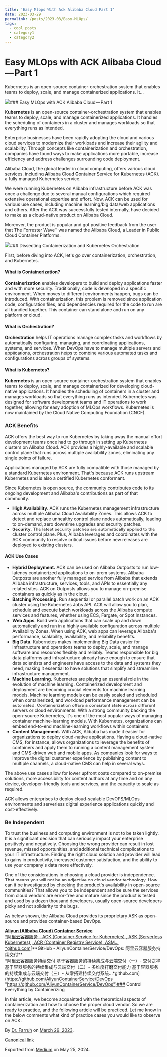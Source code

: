 ```yaml
---
title: 'Easy Mlops With Ack Alibaba Cloud Part 1'
date: 2023-03-29
permalink: /posts/2023-03/Easy-MLOps/
tags:
  - cool posts
  - category1
  - category2
---
```

# Easy MLOps with ACK Alibaba Cloud — Part 1
Kubernetes is an open-source container-orchestration system that enables teams to deploy, scale, and manage containerized applications. It…


![](https://cdn-images-1.medium.com/max/800/1*Q-EJwzSML360lSw8_6i2-Q.png)### Easy MLOps with ACK Alibaba Cloud — Part 1

K**ubernetes** is an open-source container-orchestration system that enables teams to deploy, scale, and manage containerized applications. It handles the scheduling of containers in a cluster and manages workloads so that everything runs as intended.

Enterprise businesses have been rapidly adopting the cloud and various cloud services to modernize their workloads and increase their agility and scalability. Through concepts like containerization and orchestration, companies have found ways to make applications more portable, increase efficiency and address challenges surrounding code deployment.

Alibaba Cloud, the global leader in cloud computing, offers various cloud services, including **A**libaba Cloud **C**ontainer Service for **K**ubernetes (ACK), a fully managed Kubernetes service.

We were running Kubernetes on Alibaba infrastructure before ACK was once a challenge due to several manual configurations which required extensive operational expertise and effort. Now, ACK can be used for various use cases, including machine learning/big data/web applications and others. After the ACK was successfully tested internally, have decided to make as a cloud-native product on Alibaba Cloud.

Moreover, the product is popular and got positive feedback from the user that The Forrester Wave™ was named the Alibaba Cloud, a Leader in Public Cloud Container Platforms.

[![](https://cdn-images-1.medium.com/max/800/1*6S-UwUL2ohwJ5qVmkPkjIQ.jpeg)](https://www.alibabacloud.com/zh/about/forrester-wave-public-cloud-container-platforms-q1-2022)### Dissecting Containerization and Kubernetes Orchestration

First, before diving into ACK, let's go over containerization, orchestration, and Kubernetes.

#### What is Containerization?

**Containerization** enables developers to build and deploy applications faster and with more security. Traditionally, code is developed in a specific environment. When moves to different environments happen, bugs can be introduced. With containerization, this problem is removed since application code, configuration files, and dependencies required for the code to run are all bundled together. This container can stand alone and run on any platform or cloud.

#### What is Orchestration?

**Orchestration** helps IT operations manage complex tasks and workflows by automatically configuring, managing, and coordinating applications, systems, and services. When DevOps have to manage multiple servers and applications, orchestration helps to combine various automated tasks and configurations across groups of systems.

#### What is Kubernetes?

**Kubernetes** is an open-source container-orchestration system that enables teams to deploy, scale, and manage containerized for developing cloud-native applications. It handles the scheduling of containers in a cluster and manages workloads so that everything runs as intended. Kubernetes was designed for software development teams and IT operations to work together, allowing for easy adoption of MLOps workflows. Kubernetes is now maintained by the Cloud Native Computing Foundation (CNCF).

### ACK Benefits

ACK offers the best way to run Kubernetes by taking away the manual effort development teams once had to go through in setting up Kubernetes clusters on Alibaba Cloud. ACK provides a highly-available and scalable control plane that runs across multiple availability zones, eliminating any single points of failure.

Applications managed by ACK are fully compatible with those managed by a standard Kubernetes environment. That's because ACK runs upstream Kubernetes and is also a certified Kubernetes conformant.

Since Kubernetes is open source, the community contributes code to its ongoing development and Alibaba's contributions as part of that community.

* **High Availability**. ACK runs the Kubernetes management infrastructure across multiple Alibaba Cloud Availability Zones. This allows ACK to detect and replace unhealthy control plane nodes automatically, leading to on-demand, zero downtime upgrades and security patches.
* **Security.** The latest security patches are automatically applied to the cluster control plane. Plus, Alibaba leverages and coordinates with the ACK community to resolve critical issues before new releases are deployed to existing clusters.

#### ACK Use Cases

* **Hybrid Deployment.** ACK can be used on Alibaba Outposts to run low-latency containerized applications to on-prem systems. Alibaba Outposts are another fully managed service from Alibaba that extends Alibaba infrastructure, services, tools, and APIs to essentially any related sites. ACK on Outposts allows you to manage on-premise containers as quickly as in the cloud.
* **Batching Processing.** Run sequential or parallel batch work on an ACK cluster using the Kubernetes Jobs API. ACK will allow you to plan, schedule and execute batch workloads across the Alibaba compute services and features, whether using ECS, Fargate, or Spot Instances.
* **Web Apps**. Build web applications that can scale up and down automatically and run in a highly available configuration across multiple Availability Zones. When using ACK, web apps can leverage Alibaba's performance, scalability, availability, and reliability benefits.
* **Big Data.** Kubernetes makes implementing Big Data easier for infrastructure and operations teams to deploy, scale, and manage software and resources flexibly and reliably. Teams responsible for big data platforms and infrastructure already have enough to ensure that data scientists and engineers have access to the data and systems they need, making it essential to have solutions that simplify and streamline infrastructure management.
* **Machine Learning.** Kubernetes are playing an essential role in the evolution of machine learning. Containerized development and deployment are becoming crucial elements for machine learning models. Machine learning models can be easily scaled and scheduled when containerized, and workload performance management can be automated. Containerization offers a consistent state across different servers or cloud environments. With a strong community backing the open-source Kubernetes, it's one of the most popular ways of managing container machine-learning models. With Kubernetes, organizations can embed end-to-end machine-learning workflows within containers.
* **Content Management.** With ACK, Alibaba has made it easier for organizations to deploy cloud-native applications. Having a cloud-native CMS, for instance, allows organizations to leverage the benefits of containers and apply them to running a content management system and CMS-driven web and mobile apps. As companies look for ways to improve the digital customer experience by publishing content to multiple channels, a cloud-native CMS can help in several ways.

The above use cases allow for lower upfront costs compared to on-premise solutions, more accessibility for content authors at any time and on any device, developer-friendly tools and services, and the capacity to scale as required.

ACK allows enterprises to deploy cloud-scalable DevOPS/MLOps environments and serverless digital experience applications quickly and cost-effectively.

### Be Independent

To trust the business and computing environment is not to be taken lightly. It is a significant decision that can seriously impact your enterprise positively and negatively. Choosing the wrong provider can result in lost revenue, missed opportunities, and additional technical complications to your IT infrastructure. Finding the right cloud solution and provider will lead to gains in productivity, increased customer satisfaction, and the ability to use your company's data more effectively.

One of the considerations in choosing a cloud provider is independence. That means you will not be an adjective on cloud vendor technology. How can it be investigated by checking the product's availability in open-source communities? That allows you to be independent and be sure the services from cloud vendors are error-free and mature since the product is tested and used by a dozen thousand developers, usually open-source developers picky and not solidarity to the bugs.

As below shown, the Alibaba Cloud provides its proprietary ASK as open-source and provides container-based DevOps.

[**Aliyun (Alibaba Cloud) Container Service**  
*阿里云容器服务 - ACK (Container Service for Kubernetes) , ASK (Serverless Kubernetes) , ACR (Container Registry Service), ASM…*github.com](https://github.com/AliyunContainerService "https://github.com/AliyunContainerService")[**GitHub - AliyunContainerService/DevOps: 阿里云容器服务持续交付**  
*阿里云容器服务持续交付 基于容器服务的持续集成与云端交付（一）- 交付之禅 基于容器服务的持续集成与云端交付（二）- 多维度打磨交付能力 基于容器服务的持续集成与云端交付（三）- 从零搭建持续交付系统…*github.com](https://github.com/AliyunContainerService/DevOps "https://github.com/AliyunContainerService/DevOps")### Control Everything by Containerizing

In this article, we become acquainted with the theoretical aspects of containerization and how to choose the proper cloud vendor. So we are ready to practice, and the following article will be practiced. Let me know in the below comments what kind of practice cases you would like to observe on ACK.



By [Dr. Farruh](https://medium.com/@k-farruh) on [March 29, 2023](https://medium.com/p/1e83e0da72b9).

[Canonical link](https://medium.com/@k-farruh/easy-mlops-with-ack-alibaba-cloud-part-1-1e83e0da72b9)

Exported from [Medium](https://medium.com) on May 25, 2024.

